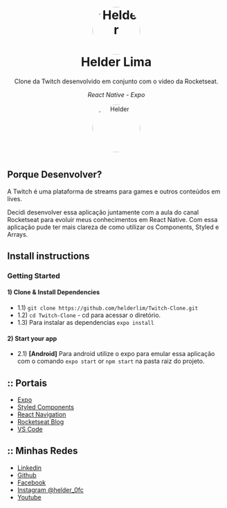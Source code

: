 <h1 align="center">
  <br>
  <img src="https://media-exp1.licdn.com/dms/image/C4E03AQHiUzwTbrbTYA/profile-displayphoto-shrink_200_200/0?e=1606953600&v=beta&t=S0QIbbGAxuusKinTmB0BRpzC2Zbm5pC8unU6y366Vns" alt="Helder" height="110" width="110" style="border-radius: 55px">
  <br>
 Helder Lima 
  <br>
</h1>

<p align="center"> Clone da Twitch desenvolvido em conjunto com o video da Rocketseat.</p>

<p align="center"><i>React Native - Expo </i> </p>


<p align="center">
<img src="https://reactnative.dev/img/header_logo.svg" alt="Helder" height="110" width="110" style="border-radius: 55px">

</p>
<h1></h1>  


## Porque **Desenvolver?**

A Twitch é uma plataforma de streams para games e outros conteúdos em lives.  

Decidi desenvolver essa aplicação juntamente com a aula do canal Rocketseat para evoluir meus conhecimentos em React Native. Com essa aplicação pude ter mais clareza de como utilizar os Components, Styled e Arrays. 


## **Install instructions**

### Getting Started

#### 1) Clone & Install Dependencies

- 1.1) `git clone https://github.com/helderlim/Twitch-Clone.git`
- 1.2) `cd Twitch-Clone` - cd para acessar o diretório.
- 1.3) Para instalar as dependencias `expo install` 
        

#### 2) Start your app


- 2.1) **[Android]** Para android utilize o expo para emular essa aplicação com o comando `expo start` or `npm start` na pasta raiz do projeto.

## :: **Portais**




-   [Expo](https://github.com/expo/expo)
-   [Styled Components](https://www.styled-components.com/)
-   [React Navigation](https://reactnavigation.org/docs/navigating/)
-   [Rocketseat Blog](https://blog.rocketseat.com.br/)
-   [VS Code](https://code.visualstudio.com/)

## :: **Minhas Redes**




-   [Linkedin](https://www.linkedin.com/in/helder-lima-6417b218b/)
-   [Github](https://github.com/helderlim)
-   [Facebook](https://www.facebook.com/helderfelipe.lima)
-   [Instagram @helder_0fc](https://www.instagram.com/helder_ofic/)
-   [Youtube](https://www.youtube.com/channel/UCftCSX5Lk6vQdiZNML8gNUQ?view_as=subscriber)
